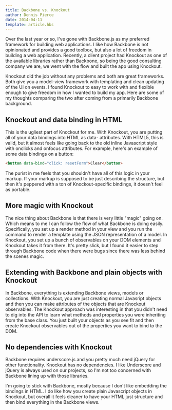 ```yaml
---
title: Backbone vs. Knockout 
author: Dennis Pierce 
date: 2014-04-11
template: article.hbs
---
```


Over the last year or so, I've gone with Backbone.js as my preferred framework for building web applications. I like how Backbone is not opinionated and provides a good toolbox, but also a lot of freedom in building a web application. Recently, a client project had Knockout as one of the available libraries rather than Backbone, so being the good consulting company we are, we went with the flow and built the app using Knockout.

Knockout did the job without any problems and both are great frameworks. Both give you a model-view framework with templating and clean updating of the UI on events. I found Knockout to easy to work with and flexible enough to give freedom in how I wanted to build my app. Here are some of my thoughts comparing the two after coming from a primarily Backbone background.

## Knockout and data binding in HTML
This is the ugliest part of Knockout for me. With Knockout, you are putting all of your data bindings into HTML as data- attributes. With HTML5, this is valid, but it almost feels like going back to the old inline Javascript style with onclicks and onfocus attributes. For example, here's an example of some data bindings on a button:
```html
<button data-bind="click: resetForm">Clear</button>
```

The purist in me feels that you shouldn't have all of this logic in your markup. If your markup is supposed to be just describing the structure, but then it's peppered with a ton of Knockout-specific bindings, it doesn't feel as portable.

## More magic with Knockout
The nice thing about Backbone is that there is very little "magic" going on. Which means to me I can follow the flow of what Backbone is doing easily. Specifically, you set up a render method in your view and you run the command to render a template using the JSON representation of a model. In Knockout, you set up a bunch of observables on your DOM elements and Knockout takes it from there. It's pretty slick, but I found it easier to step through Backbone code when there were bugs since there was less behind the scenes magic.

## Extending with Backbone and plain objects with Knockout
In Backbone, everything is extending Backbone views, models or collections. With Knockout, you are just creating normal Javasript objects and then you can make attributes of the objects that are Knockout observables. The Knockout approach was interesting in that you didn't need to dig into the API to learn what methods and properties you were inheriting from the base class. You just built your objects as you see fit and then create Knockout observables out of the properties you want to bind to the DOM.

## No dependencies with Knockout
Backbone requires underscore.js and you pretty much need jQuery for other functionality. Knockout has no dependencies. I like Underscore and jQuery is always used on our projects, so I'm not too concerned with Backbone lining up with those libraries.

I'm going to stick with Backbone, mostly because I don't like embedding the bindings in HTML. I do like how you create plain Javascript objects in Knockout, but overall it feels cleaner to have your HTML just structure and then bind everything in the Backbone views.
